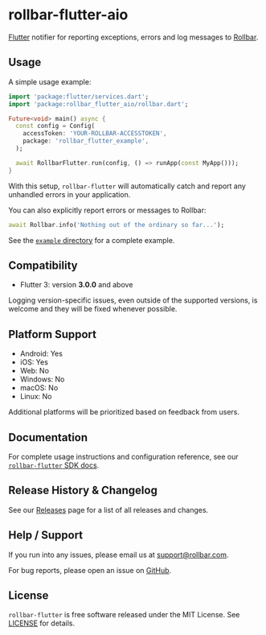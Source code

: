 # rollbar-flutter-aio

[Flutter](https://flutter.dev/) notifier for reporting exceptions, errors and log messages to [Rollbar](https://rollbar.com).

## Usage

A simple usage example:

```dart
import 'package:flutter/services.dart';
import 'package:rollbar_flutter_aio/rollbar.dart';

Future<void> main() async {
  const config = Config(
    accessToken: 'YOUR-ROLLBAR-ACCESSTOKEN',
    package: 'rollbar_flutter_example',
  );

  await RollbarFlutter.run(config, () => runApp(const MyApp()));
}
```

With this setup, `rollbar-flutter` will automatically catch and report any unhandled errors in your application.

You can also explicitly report errors or messages to Rollbar:

```dart
await Rollbar.info('Nothing out of the ordinary so far...');
```

See the [`example` directory](./example/) for a complete example.

## Compatibility

- Flutter 3: version **3.0.0** and above

Logging version-specific issues, even outside of the supported versions, is welcome and they will be fixed whenever possible.

## Platform Support

- Android: Yes
- iOS: Yes
- Web: No
- Windows: No
- macOS: No
- Linux: No

Additional platforms will be prioritized based on feedback from users.

## Documentation

For complete usage instructions and configuration reference, see our [`rollbar-flutter` SDK docs](https://docs.rollbar.com/docs/flutter#flutter).

## Release History & Changelog

See our [Releases](https://github.com/rollbar/rollbar-flutter/releases) page for a list of all releases and changes.

## Help / Support

If you run into any issues, please email us at [support@rollbar.com](mailto:support@rollbar.com).

For bug reports, please open an issue on [GitHub](https://github.com/rollbar/rollbar-flutter/issues/new).

## License

`rollbar-flutter` is free software released under the MIT License. See [LICENSE](./LICENSE) for details.
